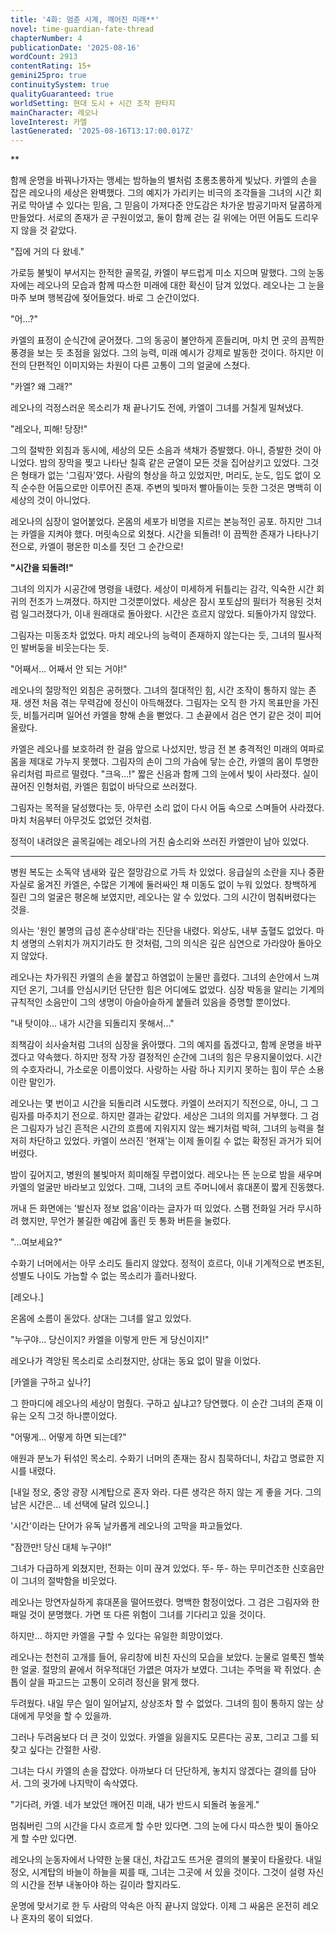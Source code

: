 ```yaml
---
title: '4화: 멈춘 시계, 깨어진 미래**'
novel: time-guardian-fate-thread
chapterNumber: 4
publicationDate: '2025-08-16'
wordCount: 2913
contentRating: 15+
gemini25pro: true
continuitySystem: true
qualityGuaranteed: true
worldSetting: 현대 도시 + 시간 조작 판타지
mainCharacter: 레오나
loveInterest: 카엘
lastGenerated: '2025-08-16T13:17:00.017Z'
---
```

**

함께 운명을 바꿔나가자는 맹세는 밤하늘의 별처럼 초롱초롱하게 빛났다. 카엘의 손을 잡은 레오나의 세상은 완벽했다. 그의 예지가 가리키는 비극의 조각들을 그녀의 시간 회귀로 막아낼 수 있다는 믿음, 그 믿음이 가져다준 안도감은 차가운 밤공기마저 달콤하게 만들었다. 서로의 존재가 곧 구원이었고, 둘이 함께 걷는 길 위에는 어떤 어둠도 드리우지 않을 것 같았다.

"집에 거의 다 왔네."

가로등 불빛이 부서지는 한적한 골목길, 카엘이 부드럽게 미소 지으며 말했다. 그의 눈동자에는 레오나의 모습과 함께 따스한 미래에 대한 확신이 담겨 있었다. 레오나는 그 눈을 마주 보며 행복감에 젖어들었다. 바로 그 순간이었다.

"어...?"

카엘의 표정이 순식간에 굳어졌다. 그의 동공이 불안하게 흔들리며, 마치 먼 곳의 끔찍한 풍경을 보는 듯 초점을 잃었다. 그의 능력, 미래 예시가 강제로 발동한 것이다. 하지만 이전의 단편적인 이미지와는 차원이 다른 고통이 그의 얼굴에 스쳤다.

"카엘? 왜 그래?"

레오나의 걱정스러운 목소리가 채 끝나기도 전에, 카엘이 그녀를 거칠게 밀쳐냈다.

"레오나, 피해! 당장!"

그의 절박한 외침과 동시에, 세상의 모든 소음과 색채가 증발했다. 아니, 증발한 것이 아니었다. 밤의 장막을 찢고 나타난 칠흑 같은 균열이 모든 것을 집어삼키고 있었다. 그것은 형태가 없는 '그림자'였다. 사람의 형상을 하고 있었지만, 머리도, 눈도, 입도 없이 오직 순수한 어둠으로만 이루어진 존재. 주변의 빛마저 빨아들이는 듯한 그것은 명백히 이 세상의 것이 아니었다.

레오나의 심장이 얼어붙었다. 온몸의 세포가 비명을 지르는 본능적인 공포. 하지만 그녀는 카엘을 지켜야 했다. 머릿속으로 외쳤다. 시간을 되돌려! 이 끔찍한 존재가 나타나기 전으로, 카엘이 평온한 미소를 짓던 그 순간으로!

**"시간을 되돌려!"**

그녀의 의지가 시공간에 명령을 내렸다. 세상이 미세하게 뒤틀리는 감각, 익숙한 시간 회귀의 전조가 느껴졌다. 하지만 그것뿐이었다. 세상은 잠시 포토샵의 필터가 적용된 것처럼 일그러졌다가, 이내 원래대로 돌아왔다. 시간은 흐르지 않았다. 되돌아가지 않았다.

그림자는 미동조차 없었다. 마치 레오나의 능력이 존재하지 않는다는 듯, 그녀의 필사적인 발버둥을 비웃는다는 듯.

"어째서... 어째서 안 되는 거야!"

레오나의 절망적인 외침은 공허했다. 그녀의 절대적인 힘, 시간 조작이 통하지 않는 존재. 생전 처음 겪는 무력감에 정신이 아득해졌다. 그림자는 오직 한 가지 목표만을 가진 듯, 비틀거리며 일어선 카엘을 향해 손을 뻗었다. 그 손끝에서 검은 연기 같은 것이 피어올랐다.

카엘은 레오나를 보호하려 한 걸음 앞으로 나섰지만, 방금 전 본 충격적인 미래의 여파로 몸을 제대로 가누지 못했다. 그림자의 손이 그의 가슴에 닿는 순간, 카엘의 몸이 투명한 유리처럼 파르르 떨렸다. "크윽...!" 짧은 신음과 함께 그의 눈에서 빛이 사라졌다. 실이 끊어진 인형처럼, 카엘은 힘없이 바닥으로 쓰러졌다.

그림자는 목적을 달성했다는 듯, 아무런 소리 없이 다시 어둠 속으로 스며들어 사라졌다. 마치 처음부터 아무것도 없었던 것처럼.

정적이 내려앉은 골목길에는 레오나의 거친 숨소리와 쓰러진 카엘만이 남아 있었다.

***

병원 복도는 소독약 냄새와 깊은 절망감으로 가득 차 있었다. 응급실의 소란을 지나 중환자실로 옮겨진 카엘은, 수많은 기계에 둘러싸인 채 미동도 없이 누워 있었다. 창백하게 질린 그의 얼굴은 평온해 보였지만, 레오나는 알 수 있었다. 그의 시간이 멈춰버렸다는 것을.

의사는 '원인 불명의 급성 혼수상태'라는 진단을 내렸다. 외상도, 내부 출혈도 없었다. 마치 생명의 스위치가 꺼지기라도 한 것처럼, 그의 의식은 깊은 심연으로 가라앉아 돌아오지 않았다.

레오나는 차가워진 카엘의 손을 붙잡고 하염없이 눈물만 흘렸다. 그녀의 손안에서 느껴지던 온기, 그녀를 안심시키던 단단한 힘은 어디에도 없었다. 심장 박동을 알리는 기계의 규칙적인 소음만이 그의 생명이 아슬아슬하게 붙들려 있음을 증명할 뿐이었다.

"내 탓이야... 내가 시간을 되돌리지 못해서..."

죄책감이 쇠사슬처럼 그녀의 심장을 옭아맸다. 그의 예지를 돕겠다고, 함께 운명을 바꾸겠다고 약속했다. 하지만 정작 가장 결정적인 순간에 그녀의 힘은 무용지물이었다. 시간의 수호자라니, 가소로운 이름이었다. 사랑하는 사람 하나 지키지 못하는 힘이 무슨 소용이란 말인가.

레오나는 몇 번이고 시간을 되돌리려 시도했다. 카엘이 쓰러지기 직전으로, 아니, 그 그림자를 마주치기 전으로. 하지만 결과는 같았다. 세상은 그녀의 의지를 거부했다. 그 검은 그림자가 남긴 흔적은 시간의 흐름에 지워지지 않는 쐐기처럼 박혀, 그녀의 능력을 철저히 차단하고 있었다. 카엘이 쓰러진 '현재'는 이제 돌이킬 수 없는 확정된 과거가 되어버렸다.

밤이 깊어지고, 병원의 불빛마저 희미해질 무렵이었다. 레오나는 뜬 눈으로 밤을 새우며 카엘의 얼굴만 바라보고 있었다. 그때, 그녀의 코트 주머니에서 휴대폰이 짧게 진동했다.

꺼내 든 화면에는 '발신자 정보 없음'이라는 글자가 떠 있었다. 스팸 전화일 거라 무시하려 했지만, 무언가 불길한 예감에 홀린 듯 통화 버튼을 눌렀다.

"...여보세요?"

수화기 너머에서는 아무 소리도 들리지 않았다. 정적이 흐르다, 이내 기계적으로 변조된, 성별도 나이도 가늠할 수 없는 목소리가 흘러나왔다.

[레오나.]

온몸에 소름이 돋았다. 상대는 그녀를 알고 있었다.

"누구야... 당신이지? 카엘을 이렇게 만든 게 당신이지!"

레오나가 격앙된 목소리로 소리쳤지만, 상대는 동요 없이 말을 이었다.

[카엘을 구하고 싶나?]

그 한마디에 레오나의 세상이 멈췄다. 구하고 싶냐고? 당연했다. 이 순간 그녀의 존재 이유는 오직 그것 하나뿐이었다.

"어떻게... 어떻게 하면 되는데?"

애원과 분노가 뒤섞인 목소리. 수화기 너머의 존재는 잠시 침묵하더니, 차갑고 명료한 지시를 내렸다.

[내일 정오, 중앙 광장 시계탑으로 혼자 와라. 다른 생각은 하지 않는 게 좋을 거다. 그의 남은 시간은... 네 선택에 달려 있으니.]

'시간'이라는 단어가 유독 날카롭게 레오나의 고막을 파고들었다.

"잠깐만! 당신 대체 누구야!"

그녀가 다급하게 외쳤지만, 전화는 이미 끊겨 있었다. 뚜- 뚜- 하는 무미건조한 신호음만이 그녀의 절박함을 비웃었다.

레오나는 망연자실하게 휴대폰을 떨어뜨렸다. 명백한 함정이었다. 그 검은 그림자와 한패일 것이 분명했다. 가면 또 다른 위험이 그녀를 기다리고 있을 것이다.

하지만... 하지만 카엘을 구할 수 있다는 유일한 희망이었다.

레오나는 천천히 고개를 들어, 유리창에 비친 자신의 모습을 보았다. 눈물로 얼룩진 핼쑥한 얼굴. 절망의 끝에서 허우적대던 가엾은 여자가 보였다. 그녀는 주먹을 꽉 쥐었다. 손톱이 살을 파고드는 고통이 오히려 정신을 맑게 했다.

두려웠다. 내일 무슨 일이 일어날지, 상상조차 할 수 없었다. 그녀의 힘이 통하지 않는 상대에게 무엇을 할 수 있을까.

그러나 두려움보다 더 큰 것이 있었다. 카엘을 잃을지도 모른다는 공포, 그리고 그를 되찾고 싶다는 간절한 사랑.

그녀는 다시 카엘의 손을 잡았다. 아까보다 더 단단하게, 놓치지 않겠다는 결의를 담아서. 그의 귓가에 나지막이 속삭였다.

"기다려, 카엘. 네가 보았던 깨어진 미래, 내가 반드시 되돌려 놓을게."

멈춰버린 그의 시간을 다시 흐르게 할 수만 있다면. 그의 눈에 다시 따스한 빛이 돌아오게 할 수만 있다면.

레오나의 눈동자에서 나약한 눈물 대신, 차갑고도 뜨거운 결의의 불꽃이 타올랐다. 내일 정오, 시계탑의 바늘이 하늘을 찌를 때, 그녀는 그곳에 서 있을 것이다. 그것이 설령 자신의 시간을 전부 내놓아야 하는 길이라 할지라도.

운명에 맞서기로 한 두 사람의 약속은 아직 끝나지 않았다. 이제 그 싸움은 온전히 레오나 혼자의 몫이 되었다.
